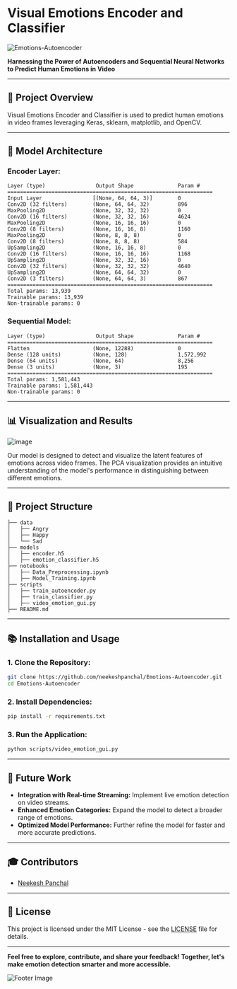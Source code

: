 # **Visual Emotions Encoder and Classifier**

![Emotions-Autoencoder](https://github.com/neekeshpanchal/Emotions-Autoencoder/assets/80868396/046f0cc2-20f2-4091-9e67-8b00e6f90aad)

**Harnessing the Power of Autoencoders and Sequential Neural Networks to Predict Human Emotions in Video**

---

## 🚀 **Project Overview**

Visual Emotions Encoder and Classifier is used to predict human emotions in video frames leveraging Keras, sklearn, matplotlib, and OpenCV.

---

## 🧠 **Model Architecture**

### **Encoder Layer:**

```
Layer (type)                Output Shape              Param #   
=================================================================
Input Layer                [(None, 64, 64, 3)]        0         
Conv2D (32 filters)        (None, 64, 64, 32)         896       
MaxPooling2D               (None, 32, 32, 32)         0         
Conv2D (16 filters)        (None, 32, 32, 16)         4624      
MaxPooling2D               (None, 16, 16, 16)         0         
Conv2D (8 filters)         (None, 16, 16, 8)          1160      
MaxPooling2D               (None, 8, 8, 8)            0         
Conv2D (8 filters)         (None, 8, 8, 8)            584       
UpSampling2D               (None, 16, 16, 8)          0         
Conv2D (16 filters)        (None, 16, 16, 16)         1168      
UpSampling2D               (None, 32, 32, 16)         0         
Conv2D (32 filters)        (None, 32, 32, 32)         4640      
UpSampling2D               (None, 64, 64, 32)         0         
Conv2D (3 filters)         (None, 64, 64, 3)          867       
=================================================================
Total params: 13,939
Trainable params: 13,939
Non-trainable params: 0
```

### **Sequential Model:**

```
Layer (type)                Output Shape              Param #
=================================================================
Flatten                    (None, 12288)              0
Dense (128 units)          (None, 128)                1,572,992
Dense (64 units)           (None, 64)                 8,256
Dense (3 units)            (None, 3)                  195
=================================================================
Total params: 1,581,443
Trainable params: 1,581,443
Non-trainable params: 0
```

---

## 📊 **Visualization and Results**

![image](https://github.com/neekeshpanchal/Visual-Emotions-Encoder-and-Classifier/assets/80868396/0a2c683d-95f6-43db-ba4b-b8945dd0e821)


Our model is designed to detect and visualize the latent features of emotions across video frames. The PCA visualization provides an intuitive understanding of the model's performance in distinguishing between different emotions.

---

## 📂 **Project Structure**

```
├── data
│   ├── Angry
│   ├── Happy
│   └── Sad
├── models
│   ├── encoder.h5
│   ├── emotion_classifier.h5
├── notebooks
│   ├── Data_Preprocessing.ipynb
│   ├── Model_Training.ipynb
├── scripts
│   ├── train_autoencoder.py
│   ├── train_classifier.py
│   ├── video_emotion_gui.py
├── README.md
```

---

## 📚 **Installation and Usage**

### **1. Clone the Repository:**

```sh
git clone https://github.com/neekeshpanchal/Emotions-Autoencoder.git
cd Emotions-Autoencoder
```

### **2. Install Dependencies:**

```sh
pip install -r requirements.txt
```

### **3. Run the Application:**

```sh
python scripts/video_emotion_gui.py
```

---

## 🤖 **Future Work**

- **Integration with Real-time Streaming:** Implement live emotion detection on video streams.
- **Enhanced Emotion Categories:** Expand the model to detect a broader range of emotions.
- **Optimized Model Performance:** Further refine the model for faster and more accurate predictions.

---

## 🎓 **Contributors**

- [Neekesh Panchal](https://github.com/neekeshpanchal)

---

## 📜 **License**

This project is licensed under the MIT License - see the [LICENSE](LICENSE) file for details.

---

**Feel free to explore, contribute, and share your feedback! Together, let's make emotion detection smarter and more accessible.**

![Footer Image](https://github.com/neekeshpanchal/Emotions-Autoencoder/assets/80868396/046f0cc2-20f2-4091-9e67-8b00e6f90aad)

